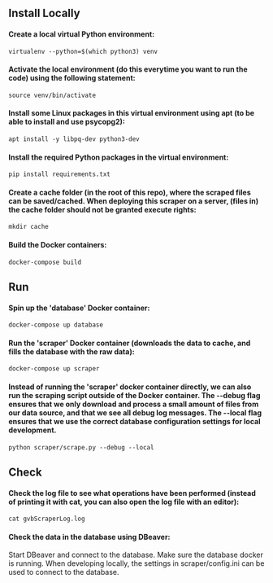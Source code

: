 <!--####################################################################################
# This file creates the markdown documentation for the GVB scraper repository.         #
#                                                                                      #
# Created by Thomas Jongstra 2019 - for the Municipality of Amsterdam                  #
#####################################################################################-->

## Install Locally

#### Create a local virtual Python environment:
	virtualenv --python=$(which python3) venv

#### Activate the local environment (do this everytime you want to run the code) using the following statement:
	source venv/bin/activate

#### Install some Linux packages in this virtual environment using apt (to be able to install and use psycopg2):
    apt install -y libpq-dev python3-dev

#### Install the required Python packages in the virtual environment:
	pip install requirements.txt

#### Create a cache folder (in the root of this repo), where the scraped files can be saved/cached. When deploying this scraper on a server, (files in) the cache folder should not be granted execute rights:
    mkdir cache

#### Build the Docker containers:
    docker-compose build



## Run

#### Spin up the 'database' Docker container:
	docker-compose up database

#### Run the 'scraper' Docker container (downloads the data to cache, and fills the database with the raw data):
    docker-compose up scraper

#### Instead of running the 'scraper' docker container directly, we can also run the scraping script outside of the Docker container. The --debug flag ensures that we only download and process a small amount of files from our data source, and that we see all debug log messages. The --local flag ensures that we use the correct database configuration settings for local development.
    python scraper/scrape.py --debug --local


## Check

#### Check the log file to see what operations have been performed (instead of printing it with cat, you can also open the log file with an editor):
    cat gvbScraperLog.log

#### Check the data in the database using DBeaver:
Start DBeaver and connect to the database. Make sure the database docker is running. When developing locally, the settings in scraper/config.ini can be used to connect to the database.